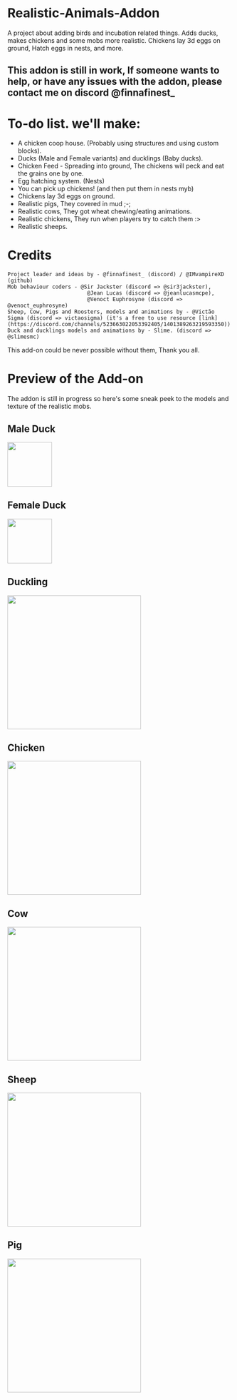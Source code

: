 # Realistic-Animals-Addon
A project about adding birds and incubation related things. Adds ducks, makes chickens and some mobs more realistic. Chickens lay 3d eggs on ground, Hatch eggs in nests, and more.

## This addon is still in work, If someone wants to help, or have any issues with the addon, please contact me on discord @finnafinest_

# To-do list. we'll make:
- A chicken coop house. (Probably using structures and using custom blocks).
- Ducks (Male and Female variants) and ducklings (Baby ducks).
- Chicken Feed - Spreading into ground, The chickens will peck and eat the grains one by one.
- Egg hatching system. (Nests)
- You can pick up chickens! (and then put them in nests myb)
- Chickens lay 3d eggs on ground.
- Realistic pigs, They covered in mud ;-;
- Realistic cows, They got wheat chewing/eating animations.
- Realistic chickens, They run when players try to catch them :>
- Realistic sheeps.

# Credits
```
Project leader and ideas by - @finnafinest_ (discord) / @IMvampireXD (github)
Mob behaviour coders - @Sir Jackster (discord => @sir3jackster),
                         @Jean Lucas (discord => @jeanlucasmcpe),
                         @Venoct Euphrosyne (discord => @venoct_euphrosyne)
Sheep, Cow, Pigs and Roosters, models and animations by - @Victão Sigma (discord => victaosigma) (it's a free to use resource [link](https://discord.com/channels/523663022053392405/1401389263219593350))
Duck and ducklings models and animations by - Slime. (discord => @slimesmc)
```
This add-on could be never possible without them, Thank you all.

# Preview of the Add-on
The addon is still in progress so here's some sneak peek to the models and texture of the realistic mobs.

## Male Duck
<img src="https://cdn.discordapp.com/attachments/1396794001545498666/1396812724519829514/duck9.png?ex=68909639&is=688f44b9&hm=dbf3c9d361eca01689e8c4c19e644afa0fe9a40f9174137ac410bd800a9359be&" width="100">

## Female Duck
<img src="https://cdn.discordapp.com/attachments/1396794001545498666/1396818167065743491/duck10.png?ex=68909b4a&is=688f49ca&hm=af9760ff7e78659409a52673bae9f277a3d7705156ecb0752576ae23265d797a&" width="100">

## Duckling
<img src="https://cdn.discordapp.com/attachments/1396794001545498666/1396827663393624175/duckling2.gif?ex=6890a422&is=688f52a2&hm=df45343c4d990ad61507747bdfe755b304994152ca9a27432c1ba9d0b5c5c06b&" width="300">

## Chicken
<img src="https://cdn.discordapp.com/attachments/1401389263219593350/1401389906105860127/SPOILER_SPOILER_chicken.gif?ex=6890198e&is=688ec80e&hm=1416f04979d2fec5ff8050abb395948fdb6b64b1d6a87ce6d6c4c71317bcdfad&" width="300">

## Cow
<img src="https://cdn.discordapp.com/attachments/1401389263219593350/1401390628709077012/bull.gif?ex=68901a3a&is=688ec8ba&hm=9882611d3ff59db672c4872856a8667ff5883d113e18caea49e948286ca8705c&" width="300">

## Sheep
<img src="https://cdn.discordapp.com/attachments/1401389263219593350/1401390708497055824/sheep.gif?ex=68901a4d&is=688ec8cd&hm=2d3d3853ab048a921b45c877ea2e001056c195ae27fee8afe05bf4c70db23a2a&" width="300">

## Pig
<img src="https://cdn.discordapp.com/attachments/1401389263219593350/1401390808355049533/pig.gif?ex=68901a65&is=688ec8e5&hm=44f080bd24fb41a590ad45a643a20e4a15899e3046cb32e1084905cf31cd91a1&" width="300">
